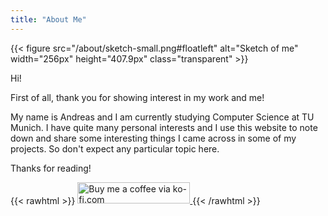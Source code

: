 ```yaml
---
title: "About Me"
---
```


{{< figure src="/about/sketch-small.png#floatleft" alt="Sketch of me" width="256px" height="407.9px" class="transparent" >}}

Hi!

First of all, thank you for showing interest in my work and me!

My name is Andreas and I am currently studying Computer Science at TU Munich. I have quite many personal interests and I use this website to note down and share some interesting things I came across in some of my projects. So don't expect any particular topic here.

Thanks for reading!

{{< rawhtml >}}
<a href="https://ko-fi.com/jibbow">
    <img src="/images/ko-fi-red.png" alt="Buy me a coffee via ko-fi.com" width="180px" height="34.65px"/>
</a>
{{< /rawhtml >}}
